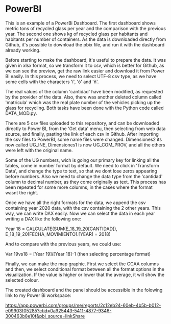 # PowerBI
This is an example of a PowerBi Dashboard. The first dashboard shows metric tons of recycled glass per year and the comparison with the previous year. The second one shows kg of recycled glass per habitants and habitants per number of containers. As the data is downloaded directly from Github, it's possible to download the pbix file, and run it with the dashboard already working.

Before starting to make the dashboard, it's useful to prepare the data. It was given in xlsx format, so we transform it to csv, which is better for Github, as we can see the preview, get the raw link easier and download it from Power BI easily. In this process, we need  to select UTF-8 csv type, as we have some cells with the characters 'í', 'ó' and 'ñ'.

The real values of the column 'cantidad' have been modified, as requested by the provider of the data. Also, there was another deleted column called 'matricula' which was the real plate number of the vehicles picking up the glass for recycling. Both tasks have been done with the Python code called DATA_MOD.py.

There are 5 csv files uploaded to this repository, and can be downloaded directly to Power BI, from the 'Get data' menu, then selecting from web data source, and finally, pasting the link of each csv in Github.  After importing the csv files to PowerBI, some name files were changed. Dimensiones2 its now called UG_INE, Dimensiones1 is now UG_COM_PROV, and all the others were left with the original name.

Some of the UG numbers, wich is going our primary key for linking all the tables, come in number format by default. We need to click in 'Transform Data', and change the type to text, so that we dont lose zeros appearing before numbers. Also we need to change the data type from the 'cantidad' column to decimal number, as they come originally as text. This process has been repeated for some more columns, in the cases where the format wasnt the right.

Once we have all the right formats for the data, we append the csv containing year 2020 data, with the csv containing the 2 other years. This way, we can write DAX easily. Now we can select the data in each year writing a DAX like the following one:

Year 18 = CALCULATE(SUM(E_18_19_20[CANTIDAD]), E_18_19_20[FECHA_MOVIMIENTO].[YEAR] = 2018)

And to compare with the previous years, we could use:

Var 19vs18 = [Year 19]/[Year 18]-1 (then selecting percentage format)

Finally, we can make the map graphic. First we select the CCAA columns and then, we select conditional format between all the format options in the visualization. If the value is higher or lower that the average, it will show the selected colour.

The created dashboard and the panel should be accessible in the folowing link to my Power Bi workspace:

https://app.powerbi.com/groups/me/reports/2c12eb24-60eb-4b5b-b012-e09903f05285?ctid=0a925443-5411-4877-9346-300463b8e10f&pbi_source=linkShare
